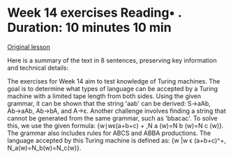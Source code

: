 # Week 14 exercises Reading• . Duration: 10 minutes 10 min

[Original lesson](https://www.coursera.org/learn/uol-fundamentals-of-computer-science/supplement/UO5C3/week-14-exercises)

Here is a summary of the text in 8 sentences, preserving key information and technical details:

The exercises for Week 14 aim to test knowledge of Turing machines. The goal is to determine what types of language can be accepted by a Turing machine with a limited tape length from both sides. Using the given grammar, it can be shown that the string 'aab' can be derived: S→aAb, Ab→aAb, Ab→bA, and A→ε. Another challenge involves finding a string that cannot be generated from the same grammar, such as 'bbacac'. To solve this, we use the given formula: {w∣wϵ(a+b+c) + ,N a (w)=N b (w)=N c (w)}. The grammar also includes rules for ABCS and ABBA productions. The language accepted by this Turing machine is defined as: {w |w ϵ (a+b+c)^+, N_a(w)=N_b(w)=N_c(w)}.

